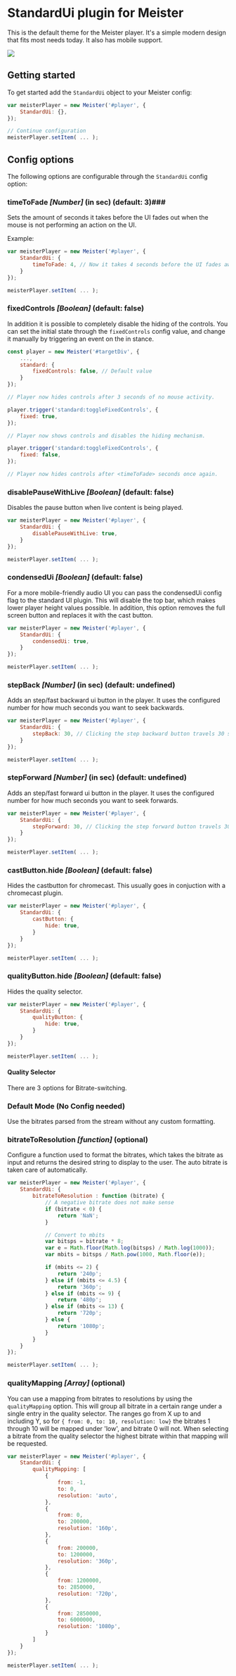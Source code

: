 StandardUi plugin for Meister
====

This is the default theme for the Meister player. It's a simple modern design that fits most needs today. It also has mobile support.

![](http://meisterplayer.triple-it.nl/demo/res/standardui.png)

Getting started
----

To get started add the ```StandardUi``` object to your Meister config:

``` JavaScript
var meisterPlayer = new Meister('#player', {
    StandardUi: {},
});

// Continue configuration
meisterPlayer.setItem( ... );
```

Config options
----

The following options are configurable through the ```StandardUi``` config option:

### timeToFade *[Number]* (in sec) (default: 3)###

Sets the amount of seconds it takes before the UI fades out when the mouse is not performing an action on the UI.

Example:

``` JavaScript
var meisterPlayer = new Meister('#player', {
    StandardUi: {
        timeToFade: 4, // Now it takes 4 seconds before the UI fades away
    }
});

meisterPlayer.setItem( ... );
```


### fixedControls *[Boolean]* (default: false) ###

In addition it is possible to completely disable the hiding of the controls. You can set the initial state through the `fixedControls` config value, and change it manually by triggering an event on the in
stance.

```JavaScript
const player = new Meister('#targetDiv', {
    ...,
    standard: {
        fixedControls: false, // Default value
    }
});

// Player now hides controls after 3 seconds of no mouse activity.

player.trigger('standard:toggleFixedControls', {
    fixed: true,
});

// Player now shows controls and disables the hiding mechanism.

player.trigger('standard:toggleFixedControls', {
    fixed: false,
});

// Player now hides controls after <timeToFade> seconds once again.
```

### disablePauseWithLive *[Boolean]* (default: false) ###

Disables the pause button when live content is being played.


``` JavaScript
var meisterPlayer = new Meister('#player', {
    StandardUi: {
        disablePauseWithLive: true,
    }
});

meisterPlayer.setItem( ... );
```

### condensedUi *[Boolean]* (default: false) ###

For a more mobile-friendly audio UI you can pass the condensedUi config flag to the standard UI plugin. This will disable the top bar, which makes lower player height values possible. In addition, this option removes the full screen button and replaces it with the cast button.


``` JavaScript
var meisterPlayer = new Meister('#player', {
    StandardUi: {
        condensedUi: true,
    }
});

meisterPlayer.setItem( ... );
```

### stepBack *[Number]* (in sec) (default: undefined) ###

Adds an step/fast backward ui button in the player. It uses the configured number for how much seconds you want to seek backwards.

``` JavaScript
var meisterPlayer = new Meister('#player', {
    StandardUi: {
        stepBack: 30, // Clicking the step backward button travels 30 seconds back in the timeline.
    }
});

meisterPlayer.setItem( ... );
```

### stepForward *[Number]* (in sec) (default: undefined) ###

Adds an step/fast forward ui button in the player. It uses the configured number for how much seconds you want to seek forwards.

``` JavaScript
var meisterPlayer = new Meister('#player', {
    StandardUi: {
        stepForward: 30, // Clicking the step forward button travels 30 seconds in time.
    }
});

meisterPlayer.setItem( ... );
```

### castButton.hide *[Boolean]* (default: false) ###

Hides the castbutton for chromecast. This usually goes in conjuction with a chromecast plugin.

``` JavaScript
var meisterPlayer = new Meister('#player', {
    StandardUi: {
        castButton: {
            hide: true,
        }
    }
});

meisterPlayer.setItem( ... );
```

### qualityButton.hide *[Boolean]* (default: false) ###

Hides the quality selector.

``` JavaScript
var meisterPlayer = new Meister('#player', {
    StandardUi: {
        qualityButton: {
            hide: true,
        }
    }
});

meisterPlayer.setItem( ... );
```

#### Quality Selector ####

There are 3 options for Bitrate-switching.

### Default Mode (No Config needed) ###

Use the bitrates parsed from the stream without any custom formatting.

### bitrateToResolution *[function]* (optional) ###

Configure a function used to format the bitrates, which takes the bitrate as input and returns the desired string to display to the user. The auto bitrate is taken care of automatically.

```JavaSCript
var meisterPlayer = new Meister('#player', {
    StandardUi: {
        bitrateToResolution : function (bitrate) {
            // A negative bitrate does not make sense
            if (bitrate < 0) {
                return 'NaN';
            }

            // Convert to mbits
            var bitsps = bitrate * 8;
            var e = Math.floor(Math.log(bitsps) / Math.log(1000));
            var mbits = bitsps / Math.pow(1000, Math.floor(e));

            if (mbits <= 2) {
                return '240p';
            } else if (mbits <= 4.5) {
                return '360p';
            } else if (mbits <= 9) {
                return '480p';
            } else if (mbits <= 13) {
                return '720p';
            } else {
                return '1080p';
            }
        }
    }
});

meisterPlayer.setItem( ... );
```

### qualityMapping *[Array]* (optional) ###

You can use a mapping from bitrates to resolutions by using the `qualityMapping` option. This will group all bitrate in a certain range under a single entry in the quality selector. The ranges go from X up to and including Y, so for `{ from: 0, to: 10, resolution: low}` the bitrates 1 through 10 will be mapped under 'low', and bitrate 0 will not.
When selecting a bitrate from the quality selector the highest bitrate within that mapping will be requested.

```JavaScript
var meisterPlayer = new Meister('#player', {
    StandardUi: {
        qualityMapping: [
            {
                from: -1,
                to: 0,
                resolution: 'auto',
            },
            {
                from: 0,
                to: 200000,
                resolution: '160p',
            },
            {
                from: 200000,
                to: 1200000,
                resolution: '360p',
            },
            {
                from: 1200000,
                to: 2850000,
                resolution: '720p',
            },
            {
                from: 2850000,
                to: 6000000,
                resolution: '1080p',
            }
        ]
    }
});

meisterPlayer.setItem( ... );
```
